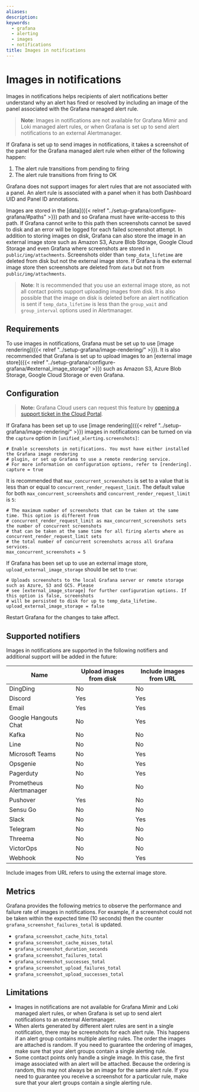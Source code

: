 ```yaml
---
aliases:
description:
keywords:
  - grafana
  - alerting
  - images
  - notifications
title: Images in notifications
---
```


# Images in notifications

Images in notifications helps recipients of alert notifications better understand why an alert has fired or resolved by including an image of the panel associated with the Grafana managed alert rule.

> **Note**: Images in notifications are not available for Grafana Mimir and Loki managed alert rules, or when Grafana is set up to send alert notifications to an external Alertmanager.

If Grafana is set up to send images in notifications, it takes a screenshot of the panel for the Grafana managed alert rule when either of the following happen:

1. The alert rule transitions from pending to firing
2. The alert rule transitions from firing to OK

Grafana does not support images for alert rules that are not associated with a panel. An alert rule is associated with a panel when it has both Dashboard UID and Panel ID annotations.

Images are stored in the [data]({{< relref "../setup-grafana/configure-grafana/#paths" >}}) path and so Grafana must have write-access to this path. If Grafana cannot write to this path then screenshots cannot be saved to disk and an error will be logged for each failed screenshot attempt. In addition to storing images on disk, Grafana can also store the image in an external image store such as Amazon S3, Azure Blob Storage, Google Cloud Storage and even Grafana where screenshots are stored in `public/img/attachments`. Screenshots older than `temp_data_lifetime` are deleted from disk but not the external image store. If Grafana is the external image store then screenshots are deleted from `data` but not from `public/img/attachments`.

> **Note**: It is recommended that you use an external image store, as not all contact points support uploading images from disk. It is also possible that the image on disk is deleted before an alert notification is sent if `temp_data_lifetime` is less than the `group_wait` and `group_interval` options used in Alertmanager.

## Requirements

To use images in notifications, Grafana must be set up to use [image rendering]({{< relref "../setup-grafana/image-rendering/" >}}). It is also recommended that Grafana is set up to upload images to an [external image store]({{< relref "../setup-grafana/configure-grafana/#external_image_storage" >}}) such as Amazon S3, Azure Blob Storage, Google Cloud Storage or even Grafana.

## Configuration

> **Note:** Grafana Cloud users can request this feature by [opening a support ticket in the Cloud Portal](https://grafana.com/profile/org#support).

If Grafana has been set up to use [image rendering]({{< relref "../setup-grafana/image-rendering/" >}}) images in notifications can be turned on via the `capture` option in `[unified_alerting.screenshots]`:

    # Enable screenshots in notifications. You must have either installed the Grafana image rendering
    # plugin, or set up Grafana to use a remote rendering service.
    # For more information on configuration options, refer to [rendering].
    capture = true

It is recommended that `max_concurrent_screenshots` is set to a value that is less than or equal to `concurrent_render_request_limit`. The default value for both `max_concurrent_screenshots` and `concurrent_render_request_limit` is `5`:

    # The maximum number of screenshots that can be taken at the same time. This option is different from
    # concurrent_render_request_limit as max_concurrent_screenshots sets the number of concurrent screenshots
    # that can be taken at the same time for all firing alerts where as concurrent_render_request_limit sets
    # the total number of concurrent screenshots across all Grafana services.
    max_concurrent_screenshots = 5

If Grafana has been set up to use an external image store, `upload_external_image_storage` should be set to `true`:

    # Uploads screenshots to the local Grafana server or remote storage such as Azure, S3 and GCS. Please
    # see [external_image_storage] for further configuration options. If this option is false, screenshots
    # will be persisted to disk for up to temp_data_lifetime.
    upload_external_image_storage = false

Restart Grafana for the changes to take affect.

## Supported notifiers

Images in notifications are supported in the following notifiers and additional support will be added in the future:

| Name                    | Upload images from disk | Include images from URL |
| ----------------------- | ----------------------- | ----------------------- |
| DingDing                | No                      | No                      |
| Discord                 | Yes                     | Yes                     |
| Email                   | Yes                     | Yes                     |
| Google Hangouts Chat    | No                      | Yes                     |
| Kafka                   | No                      | No                      |
| Line                    | No                      | No                      |
| Microsoft Teams         | No                      | Yes                     |
| Opsgenie                | No                      | Yes                     |
| Pagerduty               | No                      | Yes                     |
| Prometheus Alertmanager | No                      | No                      |
| Pushover                | Yes                     | No                      |
| Sensu Go                | No                      | No                      |
| Slack                   | No                      | Yes                     |
| Telegram                | No                      | No                      |
| Threema                 | No                      | No                      |
| VictorOps               | No                      | No                      |
| Webhook                 | No                      | Yes                     |

Include images from URL refers to using the external image store.

## Metrics

Grafana provides the following metrics to observe the performance and failure rate of images in notifications.
For example, if a screenshot could not be taken within the expected time (10 seconds) then the counter `grafana_screenshot_failures_total` is updated.

- `grafana_screenshot_cache_hits_total`
- `grafana_screenshot_cache_misses_total`
- `grafana_screenshot_duration_seconds`
- `grafana_screenshot_failures_total`
- `grafana_screenshot_successes_total`
- `grafana_screenshot_upload_failures_total`
- `grafana_screenshot_upload_successes_total`

## Limitations

- Images in notifications are not available for Grafana Mimir and Loki managed alert rules, or when Grafana is set up to send alert notifications to an external Alertmanager.
- When alerts generated by different alert rules are sent in a single notification, there may be screenshots for each alert rule. This happens if an alert group contains multiple alerting rules. The order the images are attached is random. If you need to guarantee the ordering of images, make sure that your alert groups contain a single alerting rule.
- Some contact points only handle a single image. In this case, the first image associated with an alert will be attached. Because the ordering is random, this may not always be an image for the same alert rule. If you need to guarantee you receive a screenshot for a particular rule, make sure that your alert groups contain a single alerting rule.
